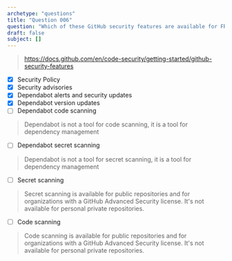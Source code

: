 ```yaml
---
archetype: "questions"
title: "Question 006"
question: "Which of these GitHub security features are available for FREE for both public and private personal repositories? (Choose four.)"
draft: false
subject: []
---
```



> https://docs.github.com/en/code-security/getting-started/github-security-features
- [x] Security Policy
- [x] Security advisories
- [x] Dependabot alerts and security updates
- [x] Dependabot version updates
- [ ] Dependabot code scanning
> Dependabot is not a tool for code scanning, it is a tool for dependency management
- [ ] Dependabot secret scanning
> Dependabot is not a tool for secret scanning, it is a tool for dependency management
- [ ] Secret scanning
> Secret scanning is available for public repositories and for organizations with a GitHub Advanced Security license. It's not available for personal private repositories.
- [ ] Code scanning
> Code scanning is available for public repositories and for organizations with a GitHub Advanced Security license. It's not available for personal private repositories.
